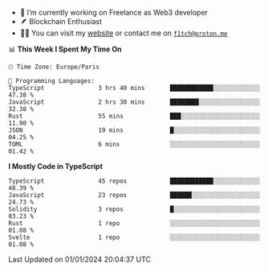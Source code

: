 - 🔭 I’m currently working on Freelance as Web3 developer
- 🪶 Blockchain Enthusiast
- 👨‍💻 You can visit my [website](https://f1tch.xyz) or contact me on [`f1tch@proton.me`](mailto:f1tch@proton.me)

<!--START_SECTION:waka-->
📊 **This Week I Spent My Time On** 

```text
🕑︎ Time Zone: Europe/Paris

💬 Programming Languages: 
TypeScript               3 hrs 40 mins       ████████████░░░░░░░░░░░░░   47.38 % 
JavaScript               2 hrs 30 mins       ████████░░░░░░░░░░░░░░░░░   32.38 % 
Rust                     55 mins             ███░░░░░░░░░░░░░░░░░░░░░░   11.90 % 
JSON                     19 mins             █░░░░░░░░░░░░░░░░░░░░░░░░   04.25 % 
TOML                     6 mins              ░░░░░░░░░░░░░░░░░░░░░░░░░   01.42 % 
```

**I Mostly Code in TypeScript** 

```text
TypeScript               45 repos            ████████████░░░░░░░░░░░░░   48.39 % 
JavaScript               23 repos            ██████░░░░░░░░░░░░░░░░░░░   24.73 % 
Solidity                 3 repos             █░░░░░░░░░░░░░░░░░░░░░░░░   03.23 % 
Rust                     1 repo              ░░░░░░░░░░░░░░░░░░░░░░░░░   01.08 % 
Svelte                   1 repo              ░░░░░░░░░░░░░░░░░░░░░░░░░   01.08 % 
```




 Last Updated on 01/01/2024 20:04:37 UTC
<!--END_SECTION:waka-->
